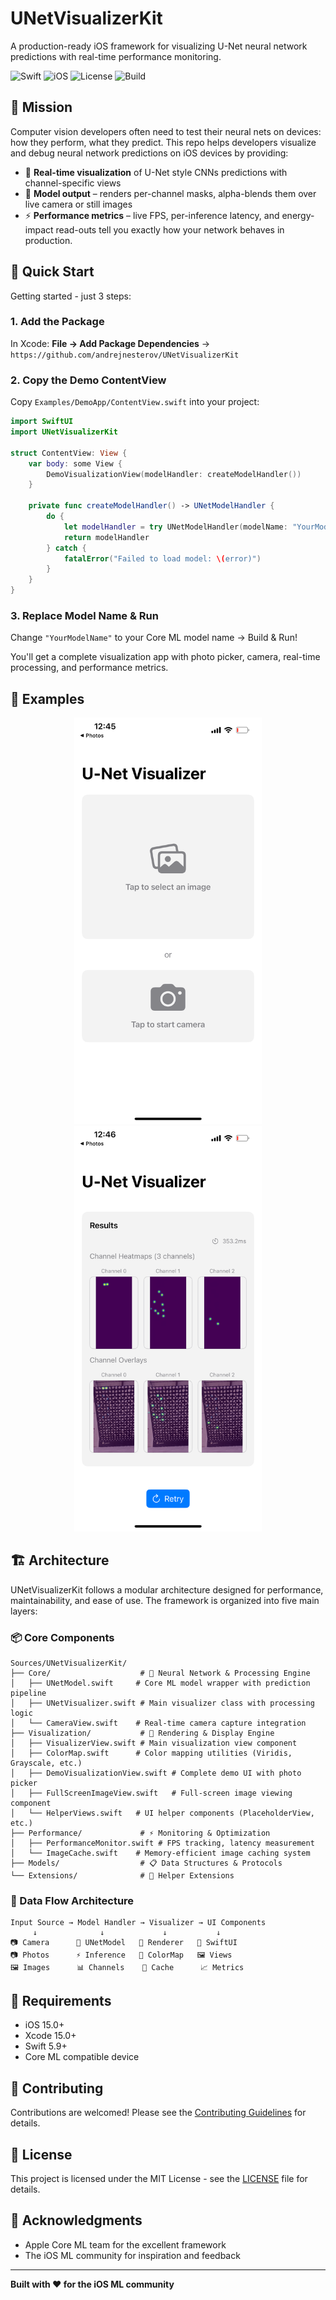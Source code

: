# UNetVisualizerKit 

A production-ready iOS framework for visualizing U-Net neural network predictions with real-time performance monitoring.

![Swift](https://img.shields.io/badge/Swift-5.9-orange.svg)
![iOS](https://img.shields.io/badge/iOS-15.0+-blue.svg)
![License](https://img.shields.io/badge/License-MIT-green.svg)
![Build](https://img.shields.io/badge/Build-Passing-brightgreen.svg)

## 🎯 Mission

Computer vision developers often need to test their neural nets on devices: how they perform, what they predict. This repo helps developers visualize and debug neural network predictions on iOS devices by providing:
- 📱 **Real-time visualization** of U-Net style CNNs predictions with channel-specific views
- 🎨 **Model output** – renders per-channel masks, alpha-blends them over live camera or still images
- ⚡ **Performance metrics** – live FPS, per-inference latency, and energy-impact read-outs tell you exactly how your network behaves in production.


## 🚀 Quick Start

Getting started - just 3 steps:

### 1. Add the Package
In Xcode: **File → Add Package Dependencies** → `https://github.com/andrejnesterov/UNetVisualizerKit`

### 2. Copy the Demo ContentView
Copy `Examples/DemoApp/ContentView.swift` into your project:

```swift
import SwiftUI
import UNetVisualizerKit

struct ContentView: View {
    var body: some View {
        DemoVisualizationView(modelHandler: createModelHandler())
    }
    
    private func createModelHandler() -> UNetModelHandler {
        do {
            let modelHandler = try UNetModelHandler(modelName: "YourModelName")
            return modelHandler
        } catch {
            fatalError("Failed to load model: \(error)")
        }
    }
}
```

### 3. Replace Model Name & Run
Change `"YourModelName"` to your Core ML model name → Build & Run!

You'll get a complete visualization app with photo picker, camera, real-time processing, and performance metrics.

## 📱 Examples

<p align="center">
  <img src="images/IMG_3375.PNG" width="300" alt="UNetVisualizerKit Example 1" />
  <img src="images/IMG_3376.PNG" width="300" alt="UNetVisualizerKit Example 2" />
</p>

## 🏗 Architecture

UNetVisualizerKit follows a modular architecture designed for performance, maintainability, and ease of use. The framework is organized into five main layers:

### 📦 Core Components

```
Sources/UNetVisualizerKit/
├── Core/                    # 🧠 Neural Network & Processing Engine
│   ├── UNetModel.swift     # Core ML model wrapper with prediction pipeline
│   ├── UNetVisualizer.swift # Main visualizer class with processing logic
│   └── CameraView.swift    # Real-time camera capture integration
├── Visualization/           # 🎨 Rendering & Display Engine
│   ├── VisualizerView.swift # Main visualization view component
│   ├── ColorMap.swift      # Color mapping utilities (Viridis, Grayscale, etc.)
│   ├── DemoVisualizationView.swift # Complete demo UI with photo picker
│   ├── FullScreenImageView.swift   # Full-screen image viewing component
│   └── HelperViews.swift   # UI helper components (PlaceholderView, etc.)
├── Performance/             # ⚡ Monitoring & Optimization
│   ├── PerformanceMonitor.swift # FPS tracking, latency measurement
│   └── ImageCache.swift    # Memory-efficient image caching system
├── Models/                  # 📋 Data Structures & Protocols
└── Extensions/              # 🔧 Helper Extensions
```

### 🔄 Data Flow Architecture

```
Input Source → Model Handler → Visualizer → UI Components
     ↓              ↓             ↓           ↓
📷 Camera      🧠 UNetModel   🎨 Renderer   📱 SwiftUI
📷 Photos      ⚡ Inference   🎯 ColorMap   🖼️ Views
🖼️ Images      📊 Channels    🔄 Cache      📈 Metrics
```

## 🔧 Requirements

- iOS 15.0+
- Xcode 15.0+
- Swift 5.9+
- Core ML compatible device

## 🤝 Contributing

Contributions are welcomed! Please see the [Contributing Guidelines](CONTRIBUTING.md) for details.

## 📄 License

This project is licensed under the MIT License - see the [LICENSE](LICENSE) file for details.

## 🙏 Acknowledgments

- Apple Core ML team for the excellent framework
- The iOS ML community for inspiration and feedback

---

**Built with ❤️ for the iOS ML community**